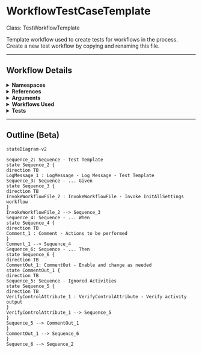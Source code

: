 # WorkflowTestCaseTemplate
Class: TestWorkflowTemplate

Template workflow used to create tests for workflows in the process.
Create a new test workflow by copying and renaming this file.

<hr />

## Workflow Details
<details>
    <summary>
    <b>Namespaces</b>
    </summary>
    
    - System
- System.Activities
- System.Activities.DynamicUpdate
- System.Activities.Statements
- System.Collections
- System.Collections.Generic
- System.Collections.ObjectModel
- System.Data
- System.Linq
- System.Linq.Expressions
- System.Reflection
- System.Runtime.InteropServices
- System.Runtime.Serialization
- System.Text
- UiPath.Core
- UiPath.Core.Activities
- UiPath.Shared.Activities
- UiPath.Testing
- UiPath.Testing.Activities


</details>
<details>
    <summary>
    <b>References</b>
    </summary>

    - Microsoft.Bcl.AsyncInterfaces
- Microsoft.CSharp
- System
- System.Activities
- System.ComponentModel.Composition
- System.ComponentModel.TypeConverter
- System.Core
- System.Data
- System.Data.Common
- System.Linq
- System.Memory
- System.ObjectModel
- System.Private.CoreLib
- System.Runtime.Serialization
- System.ServiceModel
- System.ServiceModel.Activities
- System.ValueTuple
- System.Xaml
- System.Xml
- System.Xml.Linq
- UiPath.Excel
- UiPath.Excel.Activities
- UiPath.System.Activities
- UiPath.System.Activities.Design
- UiPath.Testing
- UiPath.Testing.Activities


</details>
<details>
    <summary>
    <b>Arguments</b>
    </summary>
    <table><tr><th>Name</th><th>Direction</th><th>Type</th><th>Description</th></tr></table>
    
</details>
<details>
    <summary>
    <b>Workflows Used</b>
    </summary>

    - C:\Users\eyash\Documents\UiPath\LazyFramework\Framework\InitAllSettings.xaml

    
</details>
<details>
    <summary>
    <b>Tests</b>
    </summary>

    

    
</details>

<hr />

## Outline (Beta)

```mermaid
stateDiagram-v2

Sequence_2: Sequence - Test Template
state Sequence_2 {
direction TB
LogMessage_1 : LogMessage - Log Message - Test Template
Sequence_3: Sequence - ... Given
state Sequence_3 {
direction TB
InvokeWorkflowFile_2 : InvokeWorkflowFile - Invoke InitAllSettings workflow
}
InvokeWorkflowFile_2 --> Sequence_3
Sequence_4: Sequence - ... When
state Sequence_4 {
direction TB
Comment_1 : Comment - Actions to be performed
}
Comment_1 --> Sequence_4
Sequence_6: Sequence - ... Then
state Sequence_6 {
direction TB
CommentOut_1: CommentOut - Enable and change as needed
state CommentOut_1 {
direction TB
Sequence_5: Sequence - Ignored Activities
state Sequence_5 {
direction TB
VerifyControlAttribute_1 : VerifyControlAttribute - Verify activity output
}
VerifyControlAttribute_1 --> Sequence_5
}
Sequence_5 --> CommentOut_1
}
CommentOut_1 --> Sequence_6
}
Sequence_6 --> Sequence_2
```